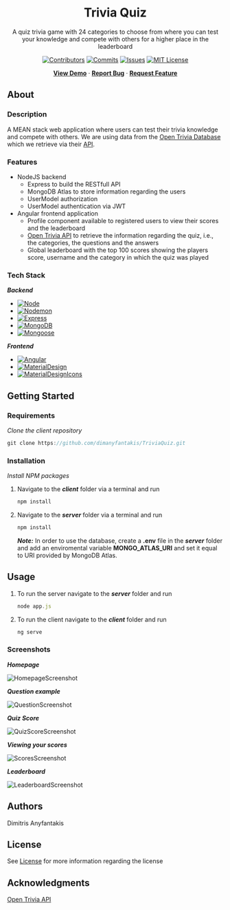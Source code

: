 <div align="center">
  <h1>Trivia Quiz</h1>
  <p>
    A quiz trivia game with 24 categories to choose from where you can test your knowledge and compete with others for a higher place in the leaderboard
  </p>
  
[![Contributors][contributors-shield]][contributors-url]
[![Commits][commits-shield]][commits-url]
[![Issues][issues-shield]][issues-url]
[![MIT License][license-shield]][license-url]

[**View Demo**][demo-url] · [**Report Bug**][issues-url] · [**Request Feature**][issues-url]

</div>



## About

### Description

A MEAN stack web application where users can test their trivia knowledge and compete with others. We are using data from the [Open Trivia Database][open-trivia-database-url] which we retrieve via their [API][open-trivia-database-api-url]. 

### Features

* NodeJS backend
    * Express to build the RESTfull API
    * MongoDB Atlas to store information regarding the users
    * UserModel authorization
    * UserModel authentication via JWT
* Angular frontend application
    * Profile component available to registered users to view their scores and the leaderboard
    * [Open Trivia API][open-trivia-database-api-url] to retrieve the information regarding the quiz, i.e., the categories, the questions and the answers
    * Global leaderboard with the top 100 scores showing the players score, username and the category in which the quiz was played

### Tech Stack

***Backend***

* [![Node][Node.js]][Node-url]
* [![Nodemon][Nodemon]][Nodemon-url]
* [![Express][Express]][Express-url]
* [![MongoDB][MongoDB]][MongoDB-url]
* [![Mongoose][Mongoose]][Mongoose-url]

***Frontend***

* [![Angular][Angular]][Angular-url]
* [![MaterialDesign][MaterialDesign]][MaterialDesign-url]
* [![MaterialDesignIcons][MaterialDesignIcons]][MaterialDesignIcons-url]



## Getting Started

### Requirements

_Clone the client repository_
```javascript
git clone https://github.com/dimanyfantakis/TriviaQuiz.git
```


### Installation

*Install NPM packages*

1. Navigate to the ***client*** folder via a terminal and run
    ```javascript
    npm install
    ```

2.  Navigate to the ***server*** folder via a terminal and run
    ```javascript
    npm install
    ```

    ***Note:*** In order to use the database, create a **.env** file in the ***server*** folder and add an enviromental variable **MONGO_ATLAS_URI** and set it equal to URI provided by MongoDB Atlas.



## Usage

1. To run the server navigate to the ***server*** folder and run
    ```javascript
    node app.js
    ```

2. To run the client navigate to the ***client*** folder and run
    ```javascript
    ng serve
    ```


### Screenshots

***Homepage***

![HomepageScreenshot][Homepage-url]

***Question example***

![QuestionScreenshot][Question-url]

***Quiz Score***

![QuizScoreScreenshot][QuizScore-url]

***Viewing your scores***

![ScoresScreenshot][Scores-url]

***Leaderboard***

![LeaderboardScreenshot][Leaderboard-url]



## Authors

Dimitris Anyfantakis



## License

See [License][license-url] for more information regarding the license



## Acknowledgments

[Open Trivia API][open-trivia-database-api-url]



[contributors-shield]: https://img.shields.io/github/contributors/dimanyfantakis/SecondhandBookstore
[contributors-url]: https://github.com/dimanyfantakis/SecondhandBookstore/graphs/contributors
[commits-shield]: https://img.shields.io/github/last-commit/dimanyfantakis/SecondhandBookstore
[commits-url]: https://github.com/dimanyfantakis/SecondhandBookstore/commit/main
[license-shield]: https://img.shields.io/github/license/dimanyfantakis/SecondhandBookstore
[license-url]: https://https://github.com/dimanyfantakis/SecondhandBookstore/blob/main/LICENSE
[issues-shield]: https://img.shields.io/github/issues/dimanyfantakis/SecondhandBookstore
[issues-url]: https://github.com/dimanyfantakis/SecondhandBookstore/issues/
[demo-url]: https://github.com/dimanyfantakis/SecondhandBookstore

[Node.js]: https://img.shields.io/badge/Node.js-339933?style=for-the-badge&logo=Node.js&logoColor=black
[Node-url]: https://nodejs.org/en/
[Nodemon]: https://img.shields.io/badge/Nodemon-000000?style=for-the-badge&logo=Nodemon&logoColor=##76D04B
[Nodemon-url]: https://www.npmjs.com/package/nodemon
[Express]: https://img.shields.io/badge/Express-000000?style=for-the-badge&logo=Express&logoColor=###000000
[Express-url]: https://expressjs.com/
[MongoDB]: https://img.shields.io/badge/MongoDB-47A248?style=for-the-badge&logo=MongoDB&logoColor=black
[MongoDB-url]: https://www.mongodb.com/atlas/database
[Mongoose]: https://img.shields.io/badge/Mongoose-47A248?style=for-the-badge
[Mongoose-url]: https://mongoosejs.com/
[Angular]: https://img.shields.io/badge/Angular-DD0031?style=for-the-badge&logo=Angular&logoColor=black
[Angular-url]: https://angular.io/
[MaterialDesign]: https://img.shields.io/badge/MaterialDesign-757575?style=for-the-badge&logo=MaterialDesign&logoColor=black
[MaterialDesign-url]: https://material.angular.io/
[MaterialDesignIcons]: https://img.shields.io/badge/MaterialDesignIcons-2196F3?style=for-the-badge&logo=MaterialDesignIcons&logoColor=white
[MaterialDesignIcons-url]: https://materialdesignicons.com/

[open-trivia-database-url]: https://opentdb.com/
[open-trivia-database-api-url]: https://opentdb.com/api_config.php

[Homepage-url]: https://drive.google.com/uc?export=view&id=1WDy43DE7V6aXsYLzWtFX2WHZ_6orB01O
[Leaderboard-url]: https://drive.google.com/uc?export=view&id=1NICyekXb9REEsD19-E-bSYn8SJ69-mfN
[QuizScore-url]: https://drive.google.com/uc?export=view&id=101hCqN9xL8Lhxiaj4ORmqVVox8CDHee0
[Scores-url]: https://drive.google.com/uc?export=view&id=1qGc2arjtWhfJN1TsEa_5gShp7lnUtFxn
[Question-url]: https://drive.google.com/uc?export=view&id=1E8yFmKxbubLVKlmfxnjo7s331-wWEhKi
